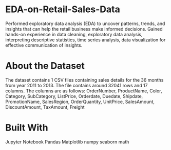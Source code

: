# EDA-on-Retail-Sales-Data
Performed exploratory data analysis (EDA) to uncover patterns, trends, and insights that can help the retail business make informed decisions. Gained hands-on experience in data cleaning, exploratory data analysis, interpreting descriptive statistics, time series analysis, data visualization for effective communication of insights.

# About the Dataset
The dataset contains 1 CSV files containing sales details for the 36 months from year 2011 to 2013. The file contains around 32041 rows and 17 columns. The columns are as follows:
OrderNumber, ProductName, Color, Category, SubCategory, ListPrice, Orderdate, Duedate, Shipdate, PromotionName, SalesRegion, OrderQuantity, UnitPrice, SalesAmount, DiscountAmount, TaxAmount, Freight

# Built With
Jupyter Notebook
Pandas
Matplotlib
numpy
seaborn
math
